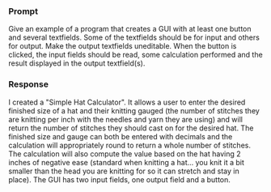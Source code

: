 ### Prompt

Give an example of a program that creates a GUI with at least one button and several textfields. Some of the textfields should be for input and others for output. Make the output textfields uneditable. When the button is clicked, the input fields should be read, some calculation performed and the result displayed in the output textfield(s).

### Response

I created a "Simple Hat Calculator". It allows a user to enter the desired finished size of a hat and their knitting gauged (the number of stitches they are knitting per inch with the needles and yarn they are using) and will return the number of stitches they should cast on for the desired hat. The finished size and gauge can both be entered with decimals and the calculation will appropriately round to return a whole number of stitches. The calculation will also compute the value based on the hat having 2 inches of negative ease (standard when knitting a hat... you knit it a bit smaller than the head you are knitting for so it can stretch and stay in place). The GUI has two input fields, one output field and a button.

